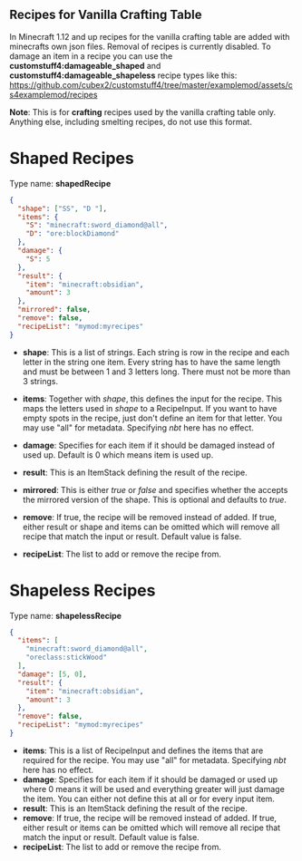 ## Recipes for Vanilla Crafting Table

In Minecraft 1.12 and up recipes for the vanilla crafting table are added with minecrafts own json files. Removal of recipes is currently disabled. To damage an item in a recipe you can use the __customstuff4:damageable_shaped__ and __customstuff4:damageable_shapeless__ recipe types like this: https://github.com/cubex2/customstuff4/tree/master/examplemod/assets/cs4examplemod/recipes

**Note**: This is for **crafting** recipes used by the vanilla crafting table only. Anything else, including smelting recipes, do not use this format. 

# Shaped Recipes

Type name: __shapedRecipe__

```json
{
  "shape": ["SS", "D "],
  "items": {
    "S": "minecraft:sword_diamond@all",
    "D": "ore:blockDiamond"
  },
  "damage": {
    "S": 5
  },
  "result": {
    "item": "minecraft:obsidian",
    "amount": 3
  },
  "mirrored": false,
  "remove": false,
  "recipeList": "mymod:myrecipes"
}
```
	
* __shape__: This is a list of strings. Each string is row in the recipe and each letter in the string one item. Every string has to have the same length and must be between 1 and 3 letters long. There must not be more than 3 strings.

* __items__: Together with _shape_, this defines the input for the recipe. This maps the letters used in _shape_ to a RecipeInput. If you want to have empty spots in the recipe, just don't define an item for that letter. You may use "all" for metadata. Specifying _nbt_ here has no effect.
* __damage__: Specifies for each item if it should be damaged instead of used up. Default is 0 which means item is used up.
* __result__: This is an ItemStack defining the result of the recipe.

* __mirrored__: This is either _true_ or _false_ and specifies whether the accepts the mirrored version of the shape. This is optional and defaults to _true_.
* __remove__: If true, the recipe will be removed instead of added. If true, either result or shape and items can be omitted which will remove all recipe that match the input or result. Default value is false.
* __recipeList__: The list to add or remove the recipe from.

# Shapeless Recipes

Type name: __shapelessRecipe__

```json
{
  "items": [
    "minecraft:sword_diamond@all",
    "oreclass:stickWood"
  ],
  "damage": [5, 0],
  "result": {
    "item": "minecraft:obsidian",
    "amount": 3
  },
  "remove": false,
  "recipeList": "mymod:myrecipes"
}
```
	
* __items__: This is a list of RecipeInput and defines the items that are required for the recipe. You may use "all" for metadata. Specifying _nbt_ here has no effect.
* __damage__: Specifies for each item if it should be damaged or used up where 0 means it will be used and everything greater will just damage the item. You can either not define this at all or for every input item.
* __result__: This is an ItemStack defining the result of the recipe.
* __remove__: If true, the recipe will be removed instead of added. If true, either result or items can be omitted which will remove all recipe that match the input or result. Default value is false.
* __recipeList__: The list to add or remove the recipe from.